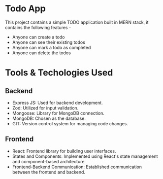 # Todo App

This project contains a simple TODO application built in MERN stack,
it contains the following features - 

- Anyone can create a todo
- Anyone can see their existing todos
- Anyone can mark a todo as completed
- Anyone can delete the todos

# Tools & Techologies Used

## Backend
- Express JS: Used for backend development.
- Zod: Utilized for input validation.
- Mongoose: Library for MongoDB connection.
- MongoDB: Chosen as the database.
- GIT: Version control system for managing code changes.

## Frontend
- React: Frontend library for building user interfaces.
- States and Components: Implemented using React's state management and component-based architecture.
- Frontend-Backend Communication: Established communication between the frontend and backend.